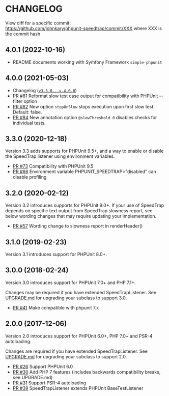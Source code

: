 CHANGELOG
=================

View diff for a specific commit:  
https://github.com/johnkary/phpunit-speedtrap/commit/XXX where XXX is the commit hash

## 4.0.1 (2022-10-16)

* README documents working with Symfony Framework `simple-phpunit`

## 4.0.0 (2021-05-03)

* Changelog ([`v3.3.0...v.4.0.0`](https://github.com/johnkary/phpunit-speedtrap/compare/v3.3.0...v4.0.0))
* [PR #81](https://github.com/johnkary/phpunit-speedtrap/pull/81) Reformat slow test case output for compatibility with PHPUnit --filter option
* [PR #82](https://github.com/johnkary/phpunit-speedtrap/pull/82) New option `stopOnSlow` stops execution upon first slow test. Default: false.
* [PR #84](https://github.com/johnkary/phpunit-speedtrap/pull/84) New annotation option `@slowThreshold 0` disables checks for individual tests.

## 3.3.0 (2020-12-18)

Version 3.3 adds supports for PHPUnit 9.5+, and a way to enable or disable the SpeedTrap listener using environment variables.

* [PR #73](https://github.com/johnkary/phpunit-speedtrap/pull/73) Compatibility with PHPUnit 9.5
* [PR #66](https://github.com/johnkary/phpunit-speedtrap/pull/66) Environment variable PHPUNIT_SPEEDTRAP="disabled" can disable profiling

## 3.2.0 (2020-02-12)

Version 3.2 introduces supports for PHPUnit 9.0+.
If your use of SpeedTrap depends on specific text output from SpeedTrap slowness
report, see below wording changes that may require updating your implementation.

* [PR #57](https://github.com/johnkary/phpunit-speedtrap/pull/57) Wording change to slowness report in renderHeader()

## 3.1.0 (2019-02-23)

Version 3.1 introduces support for PHPUnit 8.0+.

## 3.0.0 (2018-02-24)

Version 3.0 introduces support for PHPUnit 7.0+ and PHP 7.1+.

Changes may be required if you have extended SpeedTrapListener. See
[UPGRADE.md](UPGRADE.md) for upgrading your subclass to support 3.0.

* [PR #41](https://github.com/johnkary/phpunit-speedtrap/pull/41) Make compatible with phpunit 7.x

## 2.0.0 (2017-12-06)

Version 2.0 introduces support for PHPUnit 6.0+, PHP 7.0+ and PSR-4 autoloading.

Changes are required if you have extended SpeedTrapListener. See
[UPGRADE.md](UPGRADE.md) for upgrading your subclass to support 2.0.

* [PR #26](https://github.com/johnkary/phpunit-speedtrap/pull/26) Support PHPUnit 6.0
* [PR #30](https://github.com/johnkary/phpunit-speedtrap/pull/30) Add PHP 7 features (includes backwards compatibility breaks, see UPGRADE.md)
* [PR #31](https://github.com/johnkary/phpunit-speedtrap/pull/31) Support PSR-4 autoloading
* [PR #39](https://github.com/johnkary/phpunit-speedtrap/pull/39) SpeedTrapListener extends PHPUnit BaseTestListener
